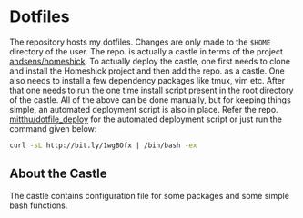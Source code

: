 # Dotfiles
The repository hosts my dotfiles. Changes are only made to the `$HOME` directory of the user.
The repo. is actually a castle in terms of the project [andsens/homeshick](https://github.com/andsens/homeshick).
To actually deploy the castle, one first needs to clone and install the Homeshick project and then add the repo. as a castle.
One also needs to install a few dependency packages like tmux, vim etc.
After that one needs to run the one time install script present in the root directory of the castle.
All of the above can be done manually, but for keeping things simple, an automated deployment script is also in place.
Refer the repo. [mitthu/dotfile_deploy](https://github.com/mitthu/dotfiles_deploy) for the automated deployment script or just run the command given below:

```bash
curl -sL http://bit.ly/1wgBOfx | /bin/bash -ex
```

## About the Castle
The castle contains configuration file for some packages and some simple bash functions.
